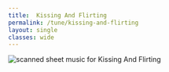 ```yaml
---
title:  Kissing And Flirting
permalink: /tune/kissing-and-flirting
layout: single
classes: wide
---
```


<img src="/tune/scan/kissing-and-flirting.jpg" alt="scanned sheet music for Kissing And Flirting">

